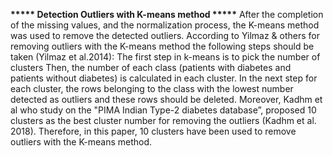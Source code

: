 **\*\*\*\*\* Detection Outliers with K-means method \*\*\*\*\***
After the completion of the missing values, and the normalization process, the K-means method was used to remove the detected outliers. According to Yilmaz & others for removing outliers with the K-means method the following steps should be taken (Yilmaz et al.2014): The first step in k-means is to pick the number of clusters Then, the number of each class (patients with diabetes and patients without diabetes) is calculated in each cluster. In the next step for each cluster, the rows belonging to the class with the lowest number detected as outliers and these rows should be deleted. 
Moreover, Kadhm et al who study on the "PIMA Indian Type-2 diabetes database”, proposed 10 clusters as the best cluster number for removing the outliers (Kadhm et al. 2018). Therefore, in this paper, 10 clusters have been used to remove outliers with the K-means method.

